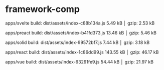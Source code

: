 # framework-comp

apps/svelte build: dist/assets/index-c88b134a.js    5.49 kB │ gzip: 2.53 kB

apps/preact build: dist/assets/index-b41fd373.js    13.46 kB │ gzip: 5.46 kB

apps/solid build: dist/assets/index-99572bf7.js      7.44 kB │ gzip: 3.18 kB

apps/react build: dist/assets/index-1c86dd99.js   143.55 kB │ gzip: 46.17 kB

apps/vue build: dist/assets/index-63291fe9.js   54.44 kB │ gzip: 21.97 kB
